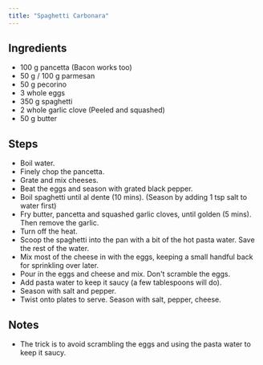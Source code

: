 ```yaml
---
title: "Spaghetti Carbonara"
---
```


## Ingredients
* 100 g pancetta (Bacon works too)
* 50 g / 100 g parmesan
* 50 g pecorino
* 3 whole eggs
* 350 g spaghetti
* 2 whole garlic clove (Peeled and squashed)
* 50 g butter

## Steps
* Boil water.
* Finely chop the pancetta.
* Grate and mix cheeses.
* Beat the eggs and season with grated black pepper.
* Boil spaghetti until al dente (10 mins). (Season by adding 1 tsp salt to water first)
* Fry butter, pancetta and squashed garlic cloves, until golden (5 mins). Then remove the garlic.
* Turn off the heat.
* Scoop the spaghetti into the pan with a bit of the hot pasta water. Save the rest of the water.
* Mix most of the cheese in with the eggs, keeping a small handful back for sprinkling over later.
* Pour in the eggs and cheese and mix. Don't scramble the eggs.
* Add pasta water to keep it saucy (a few tablespoons will do).
* Season with salt and pepper.
* Twist onto plates to serve. Season with salt, pepper, cheese.

## Notes
* The trick is to avoid scrambling the eggs and using the pasta water to keep it saucy.
